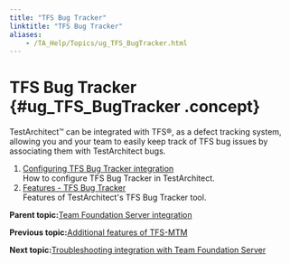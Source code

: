 ```yaml
--- 
title: "TFS Bug Tracker"
linktitle: "TFS Bug Tracker"
aliases: 
    - /TA_Help/Topics/ug_TFS_BugTracker.html
---
```

# TFS Bug Tracker {#ug_TFS_BugTracker .concept}

TestArchitect™ can be integrated with TFS®, as a defect tracking system, allowing you and your team to easily keep track of TFS bug issues by associating them with TestArchitect bugs.

1.  [Configuring TFS Bug Tracker integration](../../TA_Help/Topics/ug_TFS_BugTracker_configuration.html)  
How to configure TFS Bug Tracker in TestArchitect.
2.  [Features - TFS Bug Tracker](../../TA_Help/Topics/ug_TFS_BugTracker_features.html)  
Features of TestArchitect's TFS Bug Tracker tool.

**Parent topic:**[Team Foundation Server integration](../../TA_Help/Topics/ug_MTM_def.html)

**Previous topic:**[Additional features of TFS-MTM](../../TA_Help/Topics/ug_MTM_features.html)

**Next topic:**[Troubleshooting integration with Team Foundation Server](../../TA_FAQ/Topics/faq.tshoot.TFS.html)

